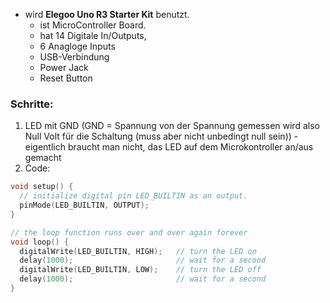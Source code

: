 * wird **Elegoo Uno R3 Starter Kit** benutzt.
    * ist MicroController Board.
    + hat 14 Digitale In/Outputs,
    + 6 Anagloge Inputs
    + USB-Verbindung
    + Power Jack
    + Reset Button
### Schritte:
1. LED mit GND (GND = Spannung von der Spannung gemessen wird also Null Volt für die Schaltung (muss aber nicht unbedingt null sein)) - eigentlich braucht man nicht, das LED auf dem Microkontroller an/aus gemacht
2. Code:
```c++
void setup() {
  // initialize digital pin LED_BUILTIN as an output.
  pinMode(LED_BUILTIN, OUTPUT);
}

// the loop function runs over and over again forever
void loop() {
  digitalWrite(LED_BUILTIN, HIGH);   // turn the LED on 
  delay(1000);                       // wait for a second
  digitalWrite(LED_BUILTIN, LOW);    // turn the LED off
  delay(1000);                       // wait for a second
}